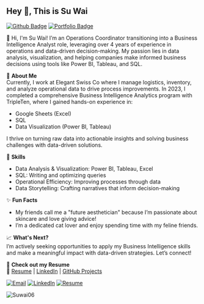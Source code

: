 ## Hey 👋, This is Su Wai
[![Github Badge](https://img.shields.io/badge/-Suwai06-grey?style=flat&logo=github&logoColor=white&link=https://github.com/Suwai06/)](https://www.github.com/Suwai06/) 
[![Portfolio Badge](https://img.shields.io/badge/portfolio-web-blue?style=flat&link=Suwai06/Suwai06/)](Suwai06/Suwai06/)

<p align='left'>
👋 Hi, I'm Su Wai!  
I’m an Operations Coordinator transitioning into a Business Intelligence Analyst role, leveraging over 4 years of experience in operations and data-driven decision-making. My passion lies in data analysis, visualization, and helping companies make informed business decisions using tools like Power BI, Tableau, and SQL.

🚀 **About Me**  
Currently, I work at Elegant Swiss Co where I manage logistics, inventory, and analyze operational data to drive process improvements. In 2023, I completed a comprehensive Business Intelligence Analytics program with TripleTen, where I gained hands-on experience in:

- Google Sheets (Excel)
- SQL
- Data Visualization (Power BI, Tableau)

I thrive on turning raw data into actionable insights and solving business challenges with data-driven solutions.

🔧 **Skills**  
- Data Analysis & Visualization: Power BI, Tableau, Excel
- SQL: Writing and optimizing queries
- Operational Efficiency: Improving processes through data
- Data Storytelling: Crafting narratives that inform decision-making

✨ **Fun Facts**  
- My friends call me a "future aesthetician" because I’m passionate about skincare and love giving advice!
- I’m a dedicated cat lover and enjoy spending time with my feline friends.

📈 **What's Next?**  
I’m actively seeking opportunities to apply my Business Intelligence skills and make a meaningful impact with data-driven strategies. Let’s connect!

📄 **Check out my Resume**  
🔗 [Resume](https://docs.google.com/document/d/1dIPfMvylxVcclZTK8uZXUtOZTTBGIiA6/edit?usp=sharing&ouid=112155961338136359351&rtpof=true&sd=true) | [LinkedIn](https://www.linkedin.com/in/suwai1225) | [GitHub Projects](https://github.com/Suwai06)
</p>

<p align='left'>
<a href='mailto:suwai01225@gmail.com'><img src='https://img.shields.io/badge/-Email-%23D14836?style=flat&logo=gmail&logoColor=white' alt='Email'></a>
<a href='https://www.linkedin.com/in/suwai1225'><img src='https://img.shields.io/badge/-LinkedIn-%230077B5?style=flat&logo=linkedin&logoColor=white' alt='LinkedIn'></a>
<a href='https://docs.google.com/document/d/1dIPfMvylxVcclZTK8uZXUtOZTTBGIiA6/edit?usp=sharing&ouid=112155961338136359351&rtpof=true&sd=true'><img src='https://img.shields.io/badge/-Resume-%23333?style=flat&logo=google-drive&logoColor=white' alt='Resume'></a>
</p>

<p align='left'>
<img src='https://komarev.com/ghpvc/?username=Suwai06' alt='Suwai06' />
</p>
